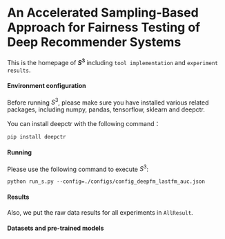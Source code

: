 # An Accelerated Sampling-Based Approach for Fairness Testing of Deep Recommender Systems
This is the homepage of **$S^3$** including `tool implementation` and `experiment results`.

#### Environment configuration
Before running $S^3$, please make sure you have installed various related packages, including numpy, pandas, tensorflow, sklearn and deepctr.

You can install deepctr with the following command：

```shell
pip install deepctr
```

#### Running
Please use the following command to execute $S^3$:

```shell
python run_s.py --config=./configs/config_deepfm_lastfm_auc.json
```

#### Results
Also, we put the raw data results for all experiments in `AllResult`.

#### Datasets and pre-trained models

